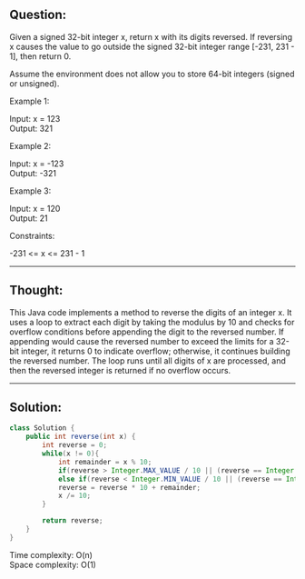 ## Question:

Given a signed 32-bit integer x, return x with its digits reversed. If reversing x causes the value to go outside the signed 32-bit integer range [-231, 231 - 1], then return 0.  

Assume the environment does not allow you to store 64-bit integers (signed or unsigned).  

Example 1:  

Input: x = 123  
Output: 321  

Example 2:  

Input: x = -123  
Output: -321  

Example 3:  
 
Input: x = 120  
Output: 21  
 
Constraints:  

-231 <= x <= 231 - 1  

---
## Thought:
This Java code implements a method to reverse the digits of an integer x. It uses a loop to extract each digit by taking the modulus by 10 and checks for overflow conditions before appending the digit to the reversed number. If appending would cause the reversed number to exceed the limits for a 32-bit integer, it returns 0 to indicate overflow; otherwise, it continues building the reversed number. The loop runs until all digits of x are processed, and then the reversed integer is returned if no overflow occurs. 

---
## Solution:
```Java
class Solution {
    public int reverse(int x) {
        int reverse = 0;
        while(x != 0){
            int remainder = x % 10;
            if(reverse > Integer.MAX_VALUE / 10 || (reverse == Integer.MAX_VALUE / 10 && remainder > 7)) return 0;
            else if(reverse < Integer.MIN_VALUE / 10 || (reverse == Integer.MIN_VALUE / 10 && remainder < -8)) return 0;
            reverse = reverse * 10 + remainder;
            x /= 10;
        }

        return reverse;
    }
}
```
Time complexity: O(n)  
Space complexity: O(1)
